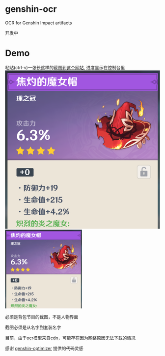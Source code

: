 # genshin-ocr
 OCR for Genshin Impact artifacts

开发中

# Demo
粘贴(ctrl-v)一张长这样的截图到[这个网站](https://mr-quin.github.io/genshin-ocr), 进度显示在控制台里
![截图](./doc/screenshot.png)
<img src="./doc/screenshot.png" width="250">

必须是背包节目的截图，不是人物界面

截图必须是从名字到套装名字

目前，由于ocr模型来自cdn，可能存在因为网络原因无法下载的情况


感谢 [genshin-optimizer](https://github.com/frzyc/genshin-optimizer) 提供的~~代码~~灵感
